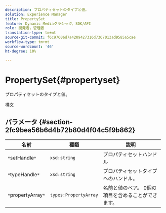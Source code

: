 ```yaml
---
description: プロパティセットのタイプと値。
solution: Experience Manager
title: PropertySet
feature: Dynamic Mediaクラシック，SDK/API
role: 開発者，管理者
translation-type: tm+mt
source-git-commit: f6c97606d7a4209427316d7367013ad9585a5cae
workflow-type: tm+mt
source-wordcount: '46'
ht-degree: 10%

---
```



# PropertySet{#propertyset}

プロパティセットのタイプと値。

構文

## パラメータ {#section-2fc9bea56b6d4b72b80d4f04c5f9b862}

| 名前 | 種類 | 説明 |
|---|---|---|
| `*`setHandle`*` | `xsd:string` | プロパティセットハンドル |
| `*`typeHandle`*` | `xsd:string` | プロパティセットタイプへのハンドル。 |
| `*`propertyArray`*` | `types:PropertyArray` | 名前と値のペア。 0個の項目を含めることができます。 |

